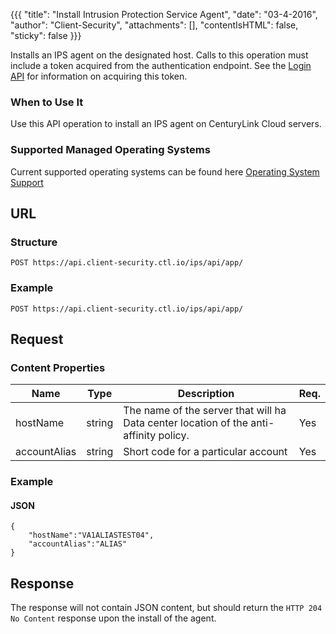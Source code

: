 {{{ "title": "Install Intrusion Protection Service Agent",
        "date": "03-4-2016",
        "author": "Client-Security",
        "attachments": [],
        "contentIsHTML": false,
        "sticky": false }}}

Installs an IPS agent on the designated host. Calls to this operation must include a token acquired from the authentication endpoint. See the [Login API](../Authentication/login.md) for information on acquiring this token.

### When to Use It

Use this API operation to install an IPS agent on CenturyLink Cloud servers.

### Supported Managed Operating Systems
Current supported operating systems can be found here [Operating System Support](https://www.ctl.io/knowledge-base/security/supported-ips-oses/)

## URL

### Structure

    POST https://api.client-security.ctl.io/ips/api/app/

### Example

    POST https://api.client-security.ctl.io/ips/api/app/

## Request

### Content Properties

| Name | Type | Description | Req. |
| --- | --- | --- | --- |
| hostName | string | The name of the server that will ha Data center location of the anti-affinity policy. | Yes |
| accountAlias | string | Short code for a particular account | Yes |

### Example

#### JSON

    {
        "hostName":"VA1ALIASTEST04",
        "accountAlias":"ALIAS"
    }

## Response

The response will not contain JSON content, but should return the `HTTP 204 No Content` response upon the install of the agent.
